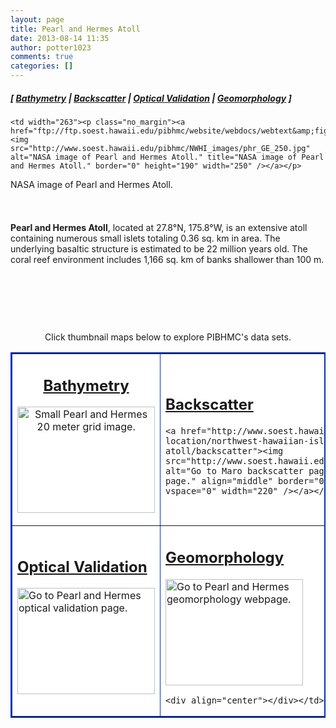 ```yaml
---
layout: page
title: Pearl and Hermes Atoll
date: 2013-08-14 11:35
author: potter1023
comments: true
categories: []
---
```

<a name="top"></a>
<h5 class="no_margin-top">[ <a href="http://www.soest.hawaii.edu/pibhmc/cms/data-by-location/northwest-hawaiian-islands/pearl-and-hermes-atoll/bathymetry">Bathymetry</a> | <a href="http://www.soest.hawaii.edu/pibhmc/cms/data-by-location/northwest-hawaiian-islands/pearl-and-hermes-atoll/backscatter">Backscatter</a> | <a href="http://www.soest.hawaii.edu/pibhmc/cms/data-by-location/northwest-hawaiian-islands/pearl-and-hermes-atoll/optical">Optical Validation</a> | <a href="http://www.soest.hawaii.edu/pibhmc/cms/data-by-location/northwest-hawaiian-islands/pearl-and-hermes-atoll/geomorphology/">Geomorphology</a> ]</h5>

<table style="padding: 6px 8px 0px 0px;" align="left" cellpadding="0" cellspacing="0" width="265">

  <tbody><tr>

    <td width="263"><p class="no_margin"><a href="ftp://ftp.soest.hawaii.edu/pibhmc/website/webdocs/webtext&amp;figures/nwhi/phr_GE.jpg"><img src="http://www.soest.hawaii.edu/pibhmc/NWHI_images/phr_GE_250.jpg" alt="NASA image of Pearl and Hermes Atoll." title="NASA image of Pearl and Hermes Atoll." border="0" height="190" width="250" /></a></p>
<p class="caption">NASA image of Pearl and Hermes Atoll.</p></td>

  </tr>

</tbody></table>

<p><strong>Pearl and Hermes Atoll</strong>, located at 27.8°N, 175.8°W, is an extensive atoll containing numerous small islets totaling 0.36 sq. km in area. The underlying basaltic structure is estimated to be 22 million years old. The coral reef environment includes 1,166 sq. km of banks shallower than 100 m.</p>
<p>&nbsp;</p></br>

<p>&nbsp;</p>

<p align="center"> Click  thumbnail maps below to explore PIBHMC's data sets. </p>

<table bgcolor="#ffff99" border="2" bordercolor="#0033bd" cellpadding="2" cellspacing="4" width="445">

 <tbody><tr>

  <td align="center" bgcolor="#ffffff" height="214" valign="middle" width="220"><h2 class="no_margin-top"><a href="http://www.soest.hawaii.edu/pibhmc/cms/data-by-location/northwest-hawaiian-islands/pearl-and-hermes-atoll/bathymetry">Bathymetry</a></h2>

<a href="http://www.soest.hawaii.edu/pibhmc/cms/data-by-location/northwest-hawaiian-islands/pearl-and-hermes-atoll/bathymetry"><img src="http://www.soest.hawaii.edu/pibhmc/NWHI_images/PH_20m_220.jpg" alt="Small Pearl and Hermes 20 meter grid image." title="Go to Pearl and Hermes bathymetry page." align="top" border="0" height="170" hspace="0" vspace="0" width="220" /></a></td>

  <td bordercolor="#0066CC" bgcolor="#ffffff" height="214" width="220"><h2 class="no_margin-top"><a href="http://www.soest.hawaii.edu/pibhmc/cms/data-by-location/northwest-hawaiian-islands/pearl-and-hermes-atoll/backscatter">Backscatter</a></h2>

    <a href="http://www.soest.hawaii.edu/pibhmc/cms/data-by-location/northwest-hawaiian-islands/pearl-and-hermes-atoll/backscatter"><img src="http://www.soest.hawaii.edu/pibhmc/NWHI_images/ph_bs_220.jpg" alt="Go to Maro backscatter page." title="Go to Maro backscatter page." align="middle" border="0" height="170" hspace="0" vspace="0" width="220" /></a></td>

 </tr>
 <tr>

  <td bgcolor="#ffffff" height="213" valign="middle" width="220"><h2 class="no_margin-top"><a href="http://www.soest.hawaii.edu/pibhmc/cms/data-by-location/northwest-hawaiian-islands/pearl-and-hermes-atoll/optical">Optical Validation</a></h2>

<a href="http://www.soest.hawaii.edu/pibhmc/cms/data-by-location/northwest-hawaiian-islands/pearl-and-hermes-atoll/optical"><img src="http://www.soest.hawaii.edu/pibhmc/NWHI_images/phr_toad_220.jpg" alt="Go to Pearl and Hermes optical validation page." title="Go to Pearl and Hermes optical validation page." align="top" border="0" height="170" hspace="0" vspace="0" width="220" /></a></td>

  <td bgcolor="#ffffff" height="213" valign="middle" width="220"><h2 class="no_margin-top-deadlink"><a href="http://www.soest.hawaii.edu/pibhmc/cms/data-by-location/northwest-hawaiian-islands/pearl-and-hermes-atoll/geomorphology/">Geomorphology</a></h2>

  <p class="no_margin-top"><a href="http://www.soest.hawaii.edu/pibhmc/cms/data-by-location/northwest-hawaiian-islands/pearl-and-hermes-atoll/geomorphology/"><img src="http://www.soest.hawaii.edu/pibhmc/NWHI_images/ph_5m_slp_220.jpg" alt="Go to Pearl and Hermes geomorphology webpage." title="Go to Pearl and Hermes optical validation page." align="top" border="0" height="170" hspace="0" vspace="0" width="220" /></a></p>

    <div align="center"></div></td>

 </tr>

</tbody></table>

<p>&nbsp;</p>

<p>&nbsp;</p>

